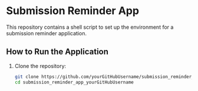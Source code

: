 # Submission Reminder App

This repository contains a shell script to set up the environment for a submission reminder application.

## How to Run the Application

1. Clone the repository:
   ```bash
   git clone https://github.com/yourGitHubUsername/submission_reminder_app_yourGitHubUsername.git
   cd submission_reminder_app_yourGitHubUsername
